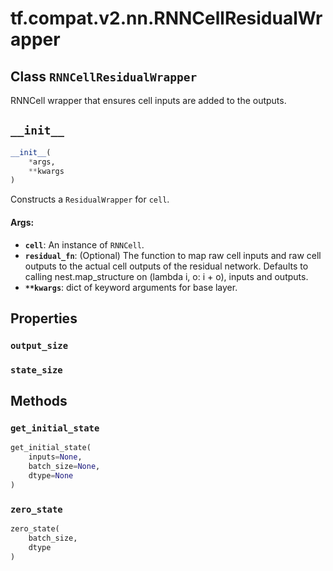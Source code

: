 <div itemscope itemtype="http://developers.google.com/ReferenceObject">
<meta itemprop="name" content="tf.compat.v2.nn.RNNCellResidualWrapper" />
<meta itemprop="path" content="Stable" />
<meta itemprop="property" content="output_size"/>
<meta itemprop="property" content="state_size"/>
<meta itemprop="property" content="__init__"/>
<meta itemprop="property" content="get_initial_state"/>
<meta itemprop="property" content="zero_state"/>
</div>

# tf.compat.v2.nn.RNNCellResidualWrapper

## Class `RNNCellResidualWrapper`

RNNCell wrapper that ensures cell inputs are added to the outputs.



<!-- Placeholder for "Used in" -->


<h2 id="__init__"><code>__init__</code></h2>

``` python
__init__(
    *args,
    **kwargs
)
```

Constructs a `ResidualWrapper` for `cell`.


#### Args:


* <b>`cell`</b>: An instance of `RNNCell`.
* <b>`residual_fn`</b>: (Optional) The function to map raw cell inputs and raw cell
  outputs to the actual cell outputs of the residual network.
  Defaults to calling nest.map_structure on (lambda i, o: i + o), inputs
    and outputs.
* <b>`**kwargs`</b>: dict of keyword arguments for base layer.



## Properties

<h3 id="output_size"><code>output_size</code></h3>




<h3 id="state_size"><code>state_size</code></h3>






## Methods

<h3 id="get_initial_state"><code>get_initial_state</code></h3>

``` python
get_initial_state(
    inputs=None,
    batch_size=None,
    dtype=None
)
```




<h3 id="zero_state"><code>zero_state</code></h3>

``` python
zero_state(
    batch_size,
    dtype
)
```







